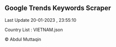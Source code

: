 

## Google Trends Keywords Scraper 
 
Last Update 20-01-2023 , 23:55:10

Country List :
VIETNAM.json



© Abdul Muttaqin 
